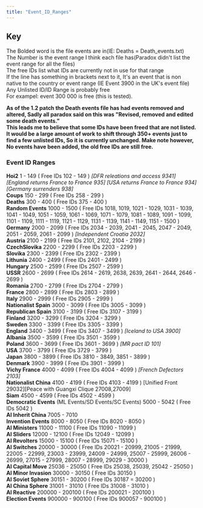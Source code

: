 ```yaml
---
title: "Event_ID_Ranges"
---
```


##  Key 

The Bolded word is the file events are in(IE: Deaths =
Death_events.txt)  
The Number is the event range I think each file has(Paradox didn't list
the event range for all the files)  
The free IDs list what IDs are currently not in use for that range  
If the line has something in brackets next to it, It's an event that is
non native to the country or event range (IE Event 3900 in the UK's
event file)  
Any Unlisted ID/ID Range is probably free  
For exampel: event 300 000 is free (this is tested).  
  
**As of the 1.2 patch the Death events file has had events removed and
altered, Sadly all paradox said on this was "Revised, removed and edited
some death events."  
This leads me to believe that some IDs have been freed that are not
listed. It would be a large amount of work to shift through 350+ events
just to find a few unlisted IDs, So it is currently unchanged. Make note
however, No events have been added, the old free IDs are still free.**

###  Event ID Ranges 

**Hoi2** 1 - 149 ( Free IDs 102 - 149 ) *\[DFR releations and access
9341\] \[England returns France to France 935\] \[USA returns France to
France 934\]\[Germany surrenders 938\]*  
**Coups** 150 - 299 ( Free IDs 258 - 299 )  
**Deaths** 300 - 400 ( Free IDs 375 - 400 )  
**Random Events** 1000 - 1500 ( Free IDs 1018, 1019, 1021 - 1029, 1031 -
1039, 1041 - 1049, 1051 - 1059, 1061 - 1069, 1071 - 1079, 1081 - 1089,
1091 - 1099, 1101 - 1109, 1111 - 1119, 1121 - 1129, 1131 - 1139, 1141 -
1149, 1151 - 1500 )  
**Germany** 2000 - 2099 ( Free IDs 2034 - 2039, 2041 - 2045, 2047 -
2049, 2051 - 2059, 2061 - 2099 ) *\[Independent Croatia 2032\]*  
**Austria** 2100 - 2199 ( Free IDs 2101, 2102, 2104 - 2199 )  
**CzechSlovika** 2200 - 2299 ( Free IDs 2203 - 2299 )  
**Slovika** 2300 - 2399 ( Free IDs 2302 - 2399 )  
**Lithunia** 2400 - 2499 ( Free IDs 2401 - 2499 )  
**Hungary** 2500 - 2599 ( Free IDs 2507 - 2599 )  
**USSR** 2600 - 2699 ( Free IDs 2614 - 2619, 2638, 2639, 2641 - 2644,
2646 - 2699 )  
**Romania** 2700 - 2799 ( Free IDs 2704 - 2799 )  
**France** 2800 - 2899 ( Free IDs 2803 - 2899 )  
**Italy** 2900 - 2999 ( Free IDs 2905 - 2999 )  
**Nationalist Spain** 3000 - 3099 ( Free IDs 3005 - 3099 )  
**Republican Spain** 3100 - 3199 ( Free IDs 3107 - 3199 )  
**Finland** 3200 - 3299 ( Free IDs 3204 - 3299 )  
**Sweden** 3300 - 3399 ( Free IDs 3305 - 3399 )  
**England** 3400 - 3499 ( Free IDs 3407 - 3499 ) *\[Iceland to USA
3900\]*  
**Albania** 3500 - 3599 ( Free IDs 3501 - 3599 )  
**Poland** 3600 - 3699 ( Free IDs 3601 - 3699 ) *\[MR pact ID 101\]*  
**USA** 3700 - 3799 ( Free IDs 3729 - 3799 )  
**Japan** 3800 - 3899 ( Free IDs 3810 - 3849, 3851 - 3899 )  
**Denmark** 3900 - 3999 ( Free IDs 3901 - 3999 )  
**Vichy France** 4000 - 4099 ( Free IDs 4004 - 4099 ) *\[French
Defectors 2103\]*  
**Nationalist China** 4100 - 4199 ( Free IDs 4103 - 4199 ) \[Unified
Front 29032\]\[Peace with Guangxi Clique 27008,27009\]  
**Siam** 4500 - 4599 ( Free IDs 4502 - 4599 )  
**Democratic Events** (ML Events/SD Events/SC Events) 5000 - 5042 ( Free
IDs 5042 )  
**AI Inherit China** 7005 - 7010  
**Invention Events** 8000 - 8050 ( Free IDs 8020 - 8050 )  
**AI Ministers** 11000 - 11100 ( Free IDs 11090 - 11099 )  
**AI Sliders** 12000 - 12100 ( Free IDs 12049 - 12099 )  
**AI Revolters** 15000 - 15100 ( Free IDs 15071 - 15100 )  
**AI Switches** 20000 - 30000 ( Free IDs 20021 - 20999, 21005 - 21999,
22005 - 22999, 23003 - 23999, 24009 - 24999, 25007 - 25999, 26006 -
26999, 27015 - 27999, 28007 - 28999, 29029 - 30000 )  
**AI Capital Move** 25036 - 25050 ( Free IDs 25038, 25039, 25042 - 25050
)  
**AI Minor Invasion** 30000 - 30150 ( Free IDs 30150 )  
**AI Soviet Sphere** 30151 - 30200 ( Free IDs 30187 = 30200 )  
**AI China Sphere** 31001 - 31010 ( Free IDs 31008 - 31010 )  
**AI Reactive** 200000 - 200100 ( Free IDs 200021 - 200100 )  
**Election Events** 900000 - 900100 ( Free IDs 900057 - 900100 )  
